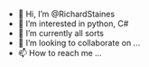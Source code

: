 - 👋 Hi, I’m @RichardStaines
- 👀 I’m interested in python, C# 
- 🌱 I’m currently all sorts
- 💞️ I’m looking to collaborate on ...
- 📫 How to reach me ...

<!---
RichardStaines/RichardStaines is a ✨ special ✨ repository because its `README.md` (this file) appears on your GitHub profile.
You can click the Preview link to take a look at your changes.
--->
